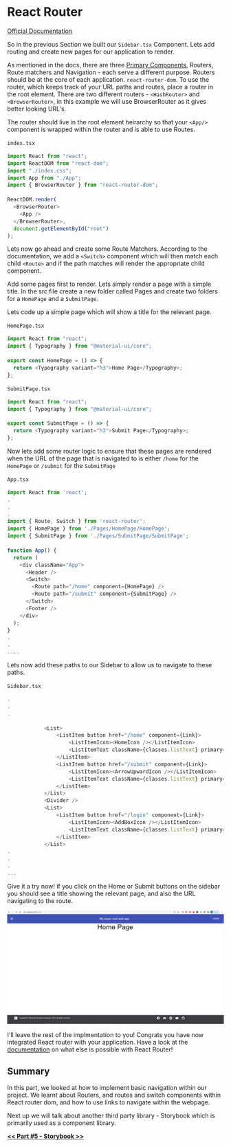 # React Router

[Official Documentation](https://reactrouter.com/)

So in the previous Section we built our `Sidebar.tsx` Component. Lets add routing and create new pages for our application to render.

As mentioned in the docs, there are three [Primary Components](https://reactrouter.com/web/guides/primary-components), Routers, Route matchers and Navigation - each serve a different purpose. Routers should be at the core of each application. `react-router-dom`. To use the router, which keeps track of your URL paths and routes, place a router in the root element. There are two different routers - `<HashRouter>` and `<BrowserRouter>`, in this example we will use BrowserRouter as it gives better looking URL's.

The router should live in the root element heirarchy so that your `<App/>` component is wrapped within the router and is able to use Routes.

`index.tsx`

```javascript
import React from "react";
import ReactDOM from "react-dom";
import "./index.css";
import App from "./App";
import { BrowserRouter } from "react-router-dom";

ReactDOM.render(
  <BrowserRouter>
    <App />
  </BrowserRouter>,
  document.getElementById("root")
);
```

Lets now go ahead and create some Route Matchers. According to the documentation, we add a `<Switch>` component which will then match each child `<Route>` and if the path matches will render the appropriate child component.

Add some pages first to render. Lets simply render a page with a simple title. In the src file create a new folder called Pages and create two folders for a `HomePage` and a `SubmitPage`.

Lets code up a simple page which will show a title for the relevant page.

`HomePage.tsx`

```javascript
import React from "react";
import { Typography } from "@material-ui/core";

export const HomePage = () => {
  return <Typography variant="h3">Home Page</Typography>;
};
```

`SubmitPage.tsx`

```javascript
import React from "react";
import { Typography } from "@material-ui/core";

export const SubmitPage = () => {
  return <Typography variant="h3">Submit Page</Typography>;
};
```

Now lets add some router logic to ensure that these pages are rendered when the URL of the page that is navigated to is either `/home` for the `HomePage` or `/submit` for the `SubmitPage`

`App.tsx`

```javascript
import React from 'react';
.
.
.
import { Route, Switch } from 'react-router';
import { HomePage } from './Pages/HomePage/HomePage';
import { SubmitPage } from './Pages/SubmitPage/SubmitPage';

function App() {
  return (
    <div className="App">
      <Header />
      <Switch>
        <Route path="/home" component={HomePage} />
        <Route path="/submit" component={SubmitPage} />
      </Switch>
      <Footer />
    </div>
  );
}
.
.
....
```

Lets now add these paths to our Sidebar to allow us to navigate to these paths.

`Sidebar.tsx`

```javascript
.
.
.

            <List>
                <ListItem button href="/home" component={Link}>
                    <ListItemIcon><HomeIcon /></ListItemIcon>
                    <ListItemText className={classes.listText} primary="Home" />
                </ListItem>
                <ListItem button href="/submit" component={Link}>
                    <ListItemIcon><ArrowUpwardIcon /></ListItemIcon>
                    <ListItemText className={classes.listText} primary="Submit" />
                </ListItem>
            </List>
            <Divider />
            <List>
                <ListItem button href="/login" component={Link}>
                    <ListItemIcon><AddBoxIcon /></ListItemIcon>
                    <ListItemText className={classes.listText} primary="Login" />
                </ListItem>
            </List>
.
.
.
...
```

Give it a try now! if you click on the Home or Submit buttons on the sidebar you should see a title showing the relevant page, and also the URL navigating to the route.

![4-react-router-integration/Untitled.png](4-react-router-integration/Untitled.png)

I'll leave the rest of the implmentation to you! Congrats you have now integrated React router with your application. Have a look at the [documentation](https://reactrouter.com/web/guides/quick-start) on what else is possible with React Router!

## Summary

In this part, we looked at how to implement basic navigation within our project. We learnt about Routers, and routes and switch components within React router dom, and how to use links to navigate within the webpage.

Next up we will talk about another third party library - Storybook which is primarily used as a component library.

[**<< Part #5 - Storybook >>**](5-storybook.md)
